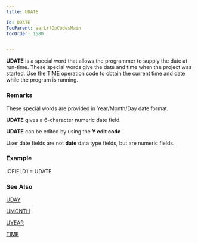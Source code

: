 ```yaml
---
title: UDATE

Id: UDATE
TocParent: aerLrfOpCodesMain
TocOrder: 1580


---
```


**UDATE** is a special word that allows the programmer to supply the date at run-time. These special words give the date and time when the project was started. Use the [TIME](TIME.html) operation code to obtain the current time and date while the program is running. 

### Remarks
These special words are provided in Year/Month/Day date format. 

**UDATE** gives a 6-character numeric date field. 

**UDATE** can be edited by using the **Y edit code** . 

User date fields are not **date** data type fields, but are numeric fields. 

### Example
IOFIELD1 = UDATE 

### See Also
[UDAY](UDAY.html)

[UMONTH](UMONTH.html)

[UYEAR](UYEAR.html)

[TIME](TIME.html) 
